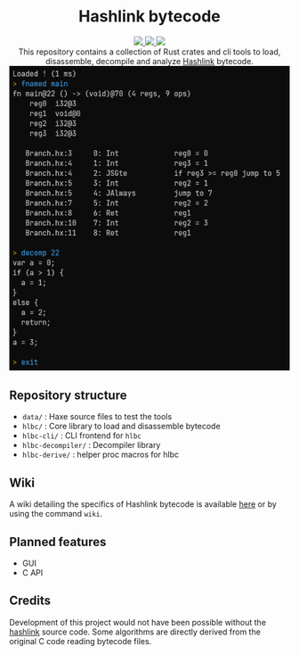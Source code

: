 <div align="center">
    <h1><b>H</b>ash<b>l</b>ink <b>b</b>yte<b>c</b>ode</h1>
    <a href="https://crates.io/crates/hlbc">
        <img src="https://img.shields.io/crates/v/hlbc?label=hlbc">
    </a>
    <a href="https://crates.io/crates/hlbc-decompiler">
        <img src="https://img.shields.io/crates/v/hlbc-decompiler?label=hlbc-decompiler">
    </a>
    <a href="https://crates.io/crates/hlbc-cli">
        <img src="https://img.shields.io/crates/v/hlbc-cli?label=hlbc-cli">
    </a>
    <br/>
    This repository contains a collection of Rust crates and cli tools to load, disassemble, decompile and
    analyze <a href="https://hashlink.haxe.org/">Hashlink</a> bytecode.
    <br/>
    <img src="hlbc-cli/screenshot.png">
</div>

## Repository structure

- `data/` : Haxe source files to test the tools
- `hlbc/` : Core library to load and disassemble bytecode
- `hlbc-cli/` : CLI frontend for `hlbc`
- `hlbc-decompiler/` : Decompiler library
- `hlbc-derive/` : helper proc macros for hlbc

## Wiki

A wiki detailing the specifics of Hashlink bytecode is available [here](https://github.com/Gui-Yom/hlbc/wiki) or by
using the command `wiki`.

## Planned features

- GUI
- C API

## Credits

Development of this project would not have been possible without
the [hashlink](https://github.com/HaxeFoundation/hashlink) source code. Some algorithms are directly derived from the
original C code reading bytecode files.

